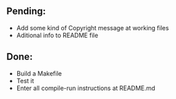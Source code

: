 Pending:
--------

  - Add some kind of Copyright message at working files
  - Aditional info to README file

Done:
-----

  - Build a Makefile
  - Test it
  - Enter all compile-run instructions at README.md
